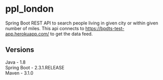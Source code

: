 # ppl_london
Spring Boot REST API to search people living in given city or within given number of miles. This api connects to https://bpdts-test-app.herokuapp.com/ to get the data feed.

## Versions

Java - 1.8  
Spring Boot - 2.3.1.RELEASE  
Maven - 3.1.0
